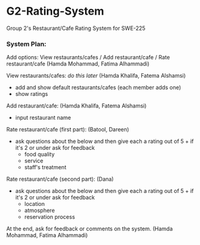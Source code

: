 # G2-Rating-System
Group 2's Restaurant/Cafe Rating System for SWE-225

### System Plan:
Add options: View restaurants/cafes / Add restaurant/cafe / Rate restaurant/cafe  (Hamda Mohammad, Fatima Alhammadi)

View restaurants/cafes: *do this later* (Hamda Khalifa, Fatema Alshamsi)
- add and show default restaurants/cafes (each member adds one)
- show ratings

Add restaurant/cafe: (Hamda Khalifa, Fatema Alshamsi)
- input restaurant name

Rate restaurant/cafe (first part): (Batool, Dareen)
- ask questions about the below and then give each a rating out of 5 + if it's 2 or under ask for feedback
  - food quality
  - service
  - staff's treatment

Rate restaurant/cafe (second part): (Dana)
- ask questions about the below and then give each a rating out of 5 + if it's 2 or under ask for feedback
  - location 
  - atmosphere
  - reservation process

At the end, ask for feedback or comments on the system. (Hamda Mohammad, Fatima Alhammadi)
